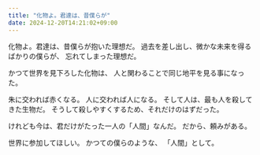 ```yaml
---
title: "化物よ。君達は、昔僕らが"
date: 2024-12-20T14:21:02+09:00
---
```

化物よ。君達は、昔僕らが抱いた理想だ。
過去を差し出し、微かな未来を得るばかりの僕らが、
忘れてしまった理想だ。

かつて世界を見下ろした化物は、
人と関わることで同じ地平を見る事になった。

朱に交われば赤くなる。
人に交われば人になる。
そして人は、最も人を殺してきた生物だ。
そうして殺しやすくするため、それだけのはずだった。

けれども今は、君だけがたった一人の「人間」なんだ。
だから、頼みがある。

世界に参加してほしい。
かつての僕らのような、
「人間」として。
